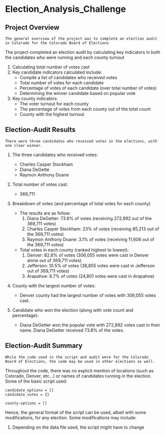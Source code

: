 # Election_Analysis_Challenge

## Project Overview
	The general overview of the project was to complete an election audit in Colorado for the Colorado Board of Elections
The project completed an election audit by calculating key indicators in both the candidates who were running and each county turnout

1. Calculating total number of votes cast
2. Key candidate indicators calculated include:
	- Compile a list of candidates who received votes
	- Total number of votes for each candidate
	- Percentage of votes of each candidate (over total number of votes)
	- Determining the winner candidate based on popular vote
3. Key county indicators:
	- The voter turnout for each county
	- The percentage of votes from each county out of the total count
	- County with the highest turnout

## Election-Audit Results
	There were three candidates who received votes in the elections, with one clear winner.
1. The three candidates who received votes:
	- Charles Casper Stockham
	- Diana DeGette
	- Raymon Anthony Doane
2. Total number of votes cast:
	- 369,711
3. Breakdown of votes (and percentage of total votes for each county)
	- The results are as follow:
		1. Diana DeGetter: 73.8% of votes (receiving 272,892 out of the 369,711 votes)
		2. Charles Casper Stockham: 23% of votes (receiving 85,213 out of the 369,711 votes)
		3. Raymon Anthony Doane: 3.1% of votes (receiving 11,606 out of the 369,711 votes)
	- Total votes in each county (ranked highest to lowest):
		1. Denver: 82.8% of votes (306,055 votes were cast in Denver alone out of 369,711 votes)
		2. Jefferson: 10.5% of votes (38,855 votes were cast in Jefferson out of 369,711 votes)
		3. Arapahoe: 6.7% of votes (24,801 votes were cast in Arapahoe)


1. County with the largest number of votes:
	- Denver county had the largest number of votes with 306,055 votes cast.
2. Candidate who won the election (along with vote count and percentage):
	- Diana DeGetter won the popular vote with 272,892 votes cast in their name. Diana DeGetter received 73.8% of the votes.

## Election-Audit Summary
	While the code used in the script and audit were for the Colorado Board of Elections, the code may be used in other elections as well.
Throughout the code, there was no explicit mention of locations (such as Colorado, Denver, etc...) or names of candidates running in the election.
Some of the basic script used: 
```
candidate_options = []
candidate_votes = {}

county-options = []
```

Hence, the general format of the script can be used, albeit with some modifications, for any election. Some modifications may include:
1. Depending on the data file used, the script might have to change 